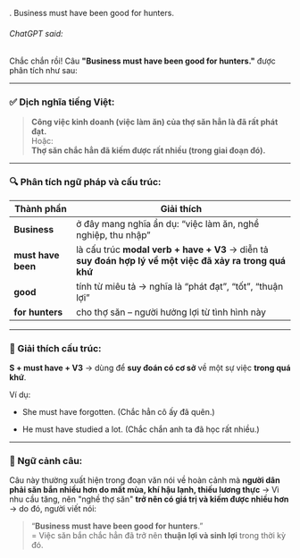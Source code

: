 . Business must have been good for hunters.

###### ChatGPT said:

Chắc chắn rồi! Câu **"Business must have been good for hunters."** được phân tích như sau:

---

### ✅ **Dịch nghĩa tiếng Việt:**

> **Công việc kinh doanh (việc làm ăn) của thợ săn hẳn là đã rất phát đạt.**  
> Hoặc:  
> **Thợ săn chắc hẳn đã kiếm được rất nhiều (trong giai đoạn đó).**

---

### 🔍 **Phân tích ngữ pháp và cấu trúc:**

|Thành phần|Giải thích|
|---|---|
|**Business**|ở đây mang nghĩa ẩn dụ: “việc làm ăn, nghề nghiệp, thu nhập”|
|**must have been**|là cấu trúc **modal verb + have + V3** → diễn tả **suy đoán hợp lý về một việc đã xảy ra trong quá khứ**|
|**good**|tính từ miêu tả → nghĩa là “phát đạt”, “tốt”, “thuận lợi”|
|**for hunters**|cho thợ săn – người hưởng lợi từ tình hình này|

---

### 🧠 Giải thích cấu trúc:

**S + must have + V3** → dùng để **suy đoán có cơ sở** về một sự việc **trong quá khứ**.

Ví dụ:

- She must have forgotten. (Chắc hẳn cô ấy đã quên.)
    
- He must have studied a lot. (Chắc chắn anh ta đã học rất nhiều.)
    

---

### 🧊 Ngữ cảnh câu:

Câu này thường xuất hiện trong đoạn văn nói về hoàn cảnh mà **người dân phải săn bắn nhiều hơn do mất mùa, khí hậu lạnh, thiếu lương thực** → Vì nhu cầu tăng, nên "nghề thợ săn" **trở nên có giá trị và kiếm được nhiều hơn** → do đó, người viết nói:

> “**Business must have been good for hunters**.”  
> = Việc săn bắn chắc hẳn đã trở nên **thuận lợi và sinh lợi** trong thời kỳ đó.